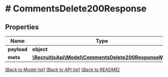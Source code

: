# # CommentsDelete200Response

## Properties

Name | Type | Description | Notes
------------ | ------------- | ------------- | -------------
**payload** | **object** |  | [optional]
**meta** | [**\RecruitisApi\Model\CommentsDelete200ResponseMeta**](CommentsDelete200ResponseMeta.md) |  | [optional]

[[Back to Model list]](../../README.md#models) [[Back to API list]](../../README.md#endpoints) [[Back to README]](../../README.md)
